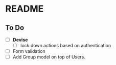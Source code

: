 # README

## To Do
- [ ] **Devise**
  - [ ] lock down actions based on authentication
- [ ] Form validation
- [ ] Add Group model on top of Users. 
